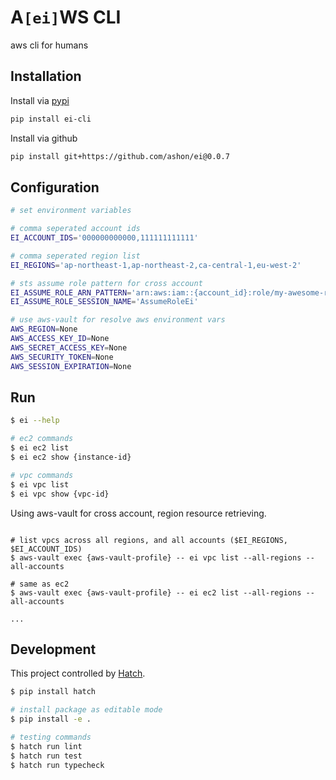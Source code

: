 # A`[ei]`WS CLI

aws cli for humans

## Installation

Install via [pypi](https://pypi.org/project/ei-cli/)

``` sh
pip install ei-cli
```

Install via github

``` sh
pip install git+https://github.com/ashon/ei@0.0.7
```

## Configuration

``` sh
# set environment variables

# comma seperated account ids
EI_ACCOUNT_IDS='000000000000,111111111111'

# comma seperated region list
EI_REGIONS='ap-northeast-1,ap-northeast-2,ca-central-1,eu-west-2'

# sts assume role pattern for cross account
EI_ASSUME_ROLE_ARN_PATTERN='arn:aws:iam::{account_id}:role/my-awesome-role'
EI_ASSUME_ROLE_SESSION_NAME='AssumeRoleEi'

# use aws-vault for resolve aws environment vars
AWS_REGION=None
AWS_ACCESS_KEY_ID=None
AWS_SECRET_ACCESS_KEY=None
AWS_SECURITY_TOKEN=None
AWS_SESSION_EXPIRATION=None
```

## Run

``` sh
$ ei --help

# ec2 commands
$ ei ec2 list
$ ei ec2 show {instance-id}

# vpc commands
$ ei vpc list
$ ei vpc show {vpc-id}
```

Using aws-vault for cross account, region resource retrieving.

```

# list vpcs across all regions, and all accounts ($EI_REGIONS, $EI_ACCOUNT_IDS)
$ aws-vault exec {aws-vault-profile} -- ei vpc list --all-regions --all-accounts

# same as ec2
$ aws-vault exec {aws-vault-profile} -- ei ec2 list --all-regions --all-accounts

...
```

## Development

This project controlled by [Hatch](https://github.com/pypa/hatch).

``` sh
$ pip install hatch

# install package as editable mode
$ pip install -e .

# testing commands
$ hatch run lint
$ hatch run test
$ hatch run typecheck
```
